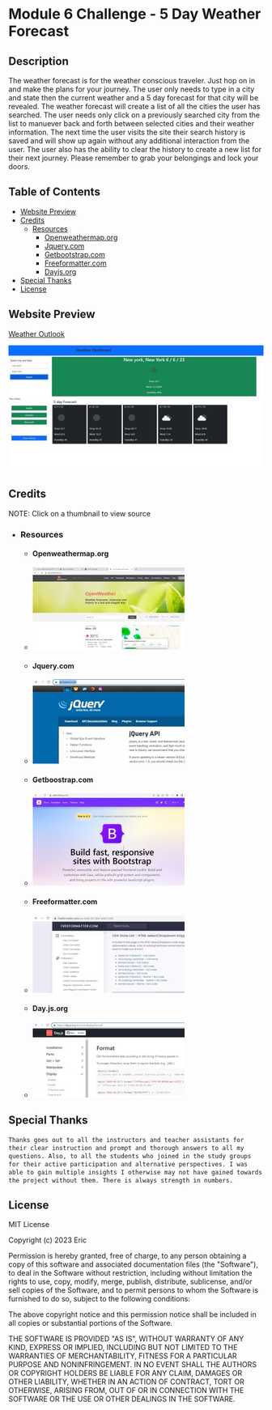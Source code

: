 # Module 6 Challenge - 5 Day Weather Forecast

## Description

The weather forecast is for the weather conscious traveler. Just hop on in and make the plans for your journey. The user only needs to type in a city and state then the current weather and a 5 day forecast for that city will be revealed. The weather forecast will create a list of all the cities the user has searched. The user needs only click on a previously searched city from the list to manuever back and forth between selected cities and their weather information. The next time the user visits the site their search history is saved and will show up again without any additional interaction from the user. The user also has the ability to clear the history to create a new list for their next journey. Please remember to grab your belongings and lock your doors.

## Table of Contents
- [Website Preview](#website-preview)
- [Credits](#credits)
    - [Resources](#resources)
        - [Openweathermap.org](#openweathermaporg)
        - [Jquery.com](#jquerycom)
        - [Getbootstrap.com](#getboostrapcom)
        - [Freeformatter.com](#freeformattercom)
        - [Dayjs.org](#dayjsorg)
- [Special Thanks](#special-thanks)
- [License](#license)

## Website Preview

[Weather Outlook](https://esbev.github.io/weather-outlook/)

[![name](assets/images/SS.jpg)](https://esbev.github.io/weather-outlook/)

## Credits

NOTE: Click on a thumbnail to view source

- ### Resources

    - #### Openweathermap.org

     - [![name](assets/images/openweather.jpg)](https://openweathermap.org/)
    
    - #### Jquery.com

     - [![name](assets/images/jquery.jpg)](https://api.jquery.com/)

    - #### Getboostrap.com

     - [![name](assets/images/bootstrap.jpg)](https://getbootstrap.com/)

    - #### Freeformatter.com

     - [![name](assets/images/freeformstates.jpg)](https://www.freeformatter.com/usa-state-list-html-select.html)
     
    - #### Day.js.org

     - [![name](assets/images/dayjs.jpg)](https://day.js.org/docs/en/display/format)
    
## Special Thanks

    Thanks goes out to all the instructors and teacher assistants for their clear instruction and prompt and thorough answers to all my questions. Also, to all the students who joined in the study groups for their active participation and alternative perspectives. I was able to gain multiple insights I otherwise may not have gained towards the project without them. There is always strength in numbers.

## License

MIT License

Copyright (c) 2023 Eric

Permission is hereby granted, free of charge, to any person obtaining a copy
of this software and associated documentation files (the "Software"), to deal
in the Software without restriction, including without limitation the rights
to use, copy, modify, merge, publish, distribute, sublicense, and/or sell
copies of the Software, and to permit persons to whom the Software is
furnished to do so, subject to the following conditions:

The above copyright notice and this permission notice shall be included in all
copies or substantial portions of the Software.

THE SOFTWARE IS PROVIDED "AS IS", WITHOUT WARRANTY OF ANY KIND, EXPRESS OR
IMPLIED, INCLUDING BUT NOT LIMITED TO THE WARRANTIES OF MERCHANTABILITY,
FITNESS FOR A PARTICULAR PURPOSE AND NONINFRINGEMENT. IN NO EVENT SHALL THE
AUTHORS OR COPYRIGHT HOLDERS BE LIABLE FOR ANY CLAIM, DAMAGES OR OTHER
LIABILITY, WHETHER IN AN ACTION OF CONTRACT, TORT OR OTHERWISE, ARISING FROM,
OUT OF OR IN CONNECTION WITH THE SOFTWARE OR THE USE OR OTHER DEALINGS IN THE
SOFTWARE.